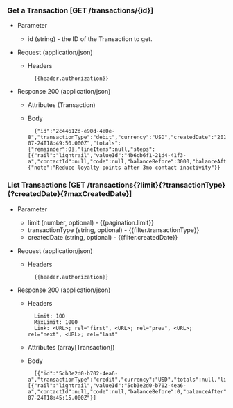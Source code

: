 ### Get a Transaction [GET /transactions/{id}]

+ Parameter
    + id (string) - the ID of the Transaction to get.

+ Request (application/json)
    + Headers
    
            {{header.authorization}}

+ Response 200 (application/json)
    + Attributes (Transaction)

    + Body

            {"id":"2c44612d-e90d-4e0e-8","transactionType":"debit","currency":"USD","createdDate":"2018-07-24T18:49:50.000Z","totals":{"remainder":0},"lineItems":null,"steps":[{"rail":"lightrail","valueId":"4b6cb6f1-21d4-41f3-a","contactId":null,"code":null,"balanceBefore":3000,"balanceAfter":2000,"balanceChange":-1000}],"paymentSources":null,"metadata":{"note":"Reduce loyalty points after 3mo contact inactivity"}}

### List Transactions [GET /transactions{?limit}{?transactionType}{?createdDate}{?maxCreatedDate}]

+ Parameter
    + limit (number, optional) - {{pagination.limit}}
    + transactionType (string, optional) - {{filter.transactionType}}
    + createdDate (string, optional) - {{filter.createdDate}}

+ Request (application/json)
    + Headers
    
            {{header.authorization}}

+ Response 200 (application/json)
    + Headers
        
            Limit: 100
            MaxLimit: 1000
            Link: <URL>; rel="first", <URL>; rel="prev", <URL>; rel="next", <URL>; rel="last"
        
    + Attributes (array[Transaction])

    + Body

            [{"id":"5cb3e2d0-b702-4ea6-a","transactionType":"credit","currency":"USD","totals":null,"lineItems":null,"paymentSources":null,"steps":[{"rail":"lightrail","valueId":"5cb3e2d0-b702-4ea6-a","contactId":null,"code":null,"balanceBefore":0,"balanceAfter":500,"balanceChange":500}],"metadata":null,"createdDate":"2018-07-24T18:45:15.000Z"}]
